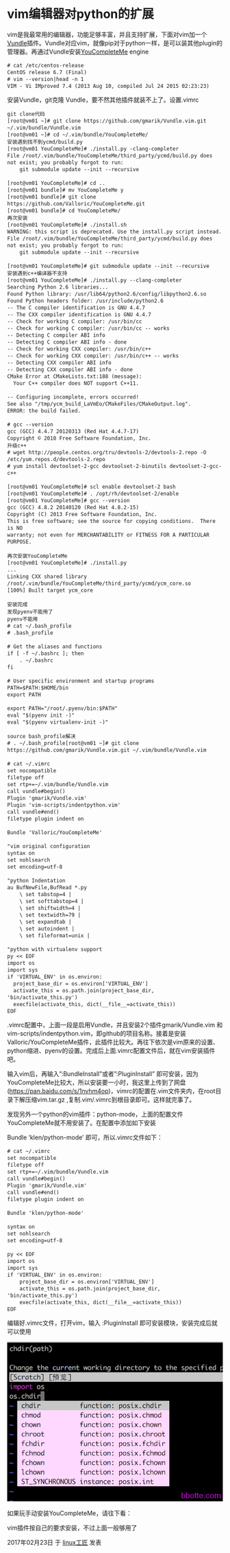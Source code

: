 # vim编辑器对python的扩展

vim是我最常用的编辑器，功能足够丰富，并且支持扩展，下面对vim加一个[Vundle](https://github.com/VundleVim/Vundle.vim)插件。Vundle对应vim，就像pip对于python一样，是可以装其他plugin的管理器。再通过Vundle安装[YouCompleteMe](https://github.com/Valloric/YouCompleteMe) engine

```
# cat /etc/centos-release
CentOS release 6.7 (Final)
# vim --version|head -n 1
VIM - Vi IMproved 7.4 (2013 Aug 10, compiled Jul 24 2015 02:23:23)
```

安装Vundle，git克隆 Vundle，要不然其他插件就装不上了。设置.vimrc

```
git clone代码
[root@vm01 ~]# git clone https://github.com/gmarik/Vundle.vim.git ~/.vim/bundle/Vundle.vim
[root@vm01 ~]# cd ~/.vim/bundle/YouCompleteMe/
安装遇到找不到ycmd/build.py
[root@vm01 YouCompleteMe]# ./install.py -clang-completer
File /root/.vim/bundle/YouCompleteMe/third_party/ycmd/build.py does not exist; you probably forgot to run:
	git submodule update --init --recursive
 
[root@vm01 YouCompleteMe]# cd ..
[root@vm01 bundle]# mv YouCompleteMe y
[root@vm01 bundle]# git clone https://github.com/Valloric/YouCompleteMe.git
[root@vm01 bundle]# cd YouCompleteMe/
再次安装
[root@vm01 YouCompleteMe]# ./install.sh
WARNING: this script is deprecated. Use the install.py script instead.
File /root/.vim/bundle/YouCompleteMe/third_party/ycmd/build.py does not exist; you probably forgot to run:
	git submodule update --init --recursive
 
[root@vm01 YouCompleteMe]# git submodule update --init --recursive
安装遇到c++编译器不支持
[root@vm01 YouCompleteMe]# ./install.py --clang-completer
Searching Python 2.6 libraries...
Found Python library: /usr/lib64/python2.6/config/libpython2.6.so
Found Python headers folder: /usr/include/python2.6
-- The C compiler identification is GNU 4.4.7
-- The CXX compiler identification is GNU 4.4.7
-- Check for working C compiler: /usr/bin/cc
-- Check for working C compiler: /usr/bin/cc -- works
-- Detecting C compiler ABI info
-- Detecting C compiler ABI info - done
-- Check for working CXX compiler: /usr/bin/c++
-- Check for working CXX compiler: /usr/bin/c++ -- works
-- Detecting CXX compiler ABI info
-- Detecting CXX compiler ABI info - done
CMake Error at CMakeLists.txt:188 (message):
  Your C++ compiler does NOT support C++11.
 
-- Configuring incomplete, errors occurred!
See also "/tmp/ycm_build_LaVmEo/CMakeFiles/CMakeOutput.log".
ERROR: the build failed.
 
# gcc --version
gcc (GCC) 4.4.7 20120313 (Red Hat 4.4.7-17)
Copyright © 2010 Free Software Foundation, Inc.
升级c++
# wget http://people.centos.org/tru/devtools-2/devtools-2.repo -O /etc/yum.repos.d/devtools-2.repo
# yum install devtoolset-2-gcc devtoolset-2-binutils devtoolset-2-gcc-c++
 
[root@vm01 YouCompleteMe]# scl enable devtoolset-2 bash
[root@vm01 YouCompleteMe]# . /opt/rh/devtoolset-2/enable
[root@vm01 YouCompleteMe]# gcc --version
gcc (GCC) 4.8.2 20140120 (Red Hat 4.8.2-15)
Copyright (C) 2013 Free Software Foundation, Inc.
This is free software; see the source for copying conditions.  There is NO
warranty; not even for MERCHANTABILITY or FITNESS FOR A PARTICULAR PURPOSE.
 
再次安装YouCompleteMe
[root@vm01 YouCompleteMe]# ./install.py
...
Linking CXX shared library /root/.vim/bundle/YouCompleteMe/third_party/ycmd/ycm_core.so
[100%] Built target ycm_core
 
安装完成
发现pyenv不能用了
pyenv不能用
# cat ~/.bash_profile
# .bash_profile
 
# Get the aliases and functions
if [ -f ~/.bashrc ]; then
	. ~/.bashrc
fi
 
# User specific environment and startup programs
PATH=$PATH:$HOME/bin
export PATH
 
export PATH="/root/.pyenv/bin:$PATH"
eval "$(pyenv init -)"
eval "$(pyenv virtualenv-init -)"
 
source bash_profile解决
# . ~/.bash_profile[root@vm01 ~]# git clone https://github.com/gmarik/Vundle.vim.git ~/.vim/bundle/Vundle.vim
 
# cat ~/.vimrc
set nocompatible
filetype off
set rtp+=~/.vim/bundle/Vundle.vim
call vundle#begin()
Plugin 'gmarik/Vundle.vim'
Plugin 'vim-scripts/indentpython.vim'
call vundle#end()            
filetype plugin indent on 
 
Bundle 'Valloric/YouCompleteMe'
 
"vim original configuration
syntax on
set nohlsearch
set encoding=utf-8
 
"python Indentation
au BufNewFile,BufRead *.py
    \ set tabstop=4 |
    \ set softtabstop=4 |
    \ set shiftwidth=4 |
    \ set textwidth=79 |
    \ set expandtab |
    \ set autoindent |
    \ set fileformat=unix |
 
"python with virtualenv support
py << EOF
import os
import sys
if 'VIRTUAL_ENV' in os.environ:
  project_base_dir = os.environ['VIRTUAL_ENV']
  activate_this = os.path.join(project_base_dir, 'bin/activate_this.py')
  execfile(activate_this, dict(__file__=activate_this))
EOF
```

.vimrc配置中，上面一段是启用Vundle，并且安装2个插件gmarik/Vundle.vim 和 vim-scripts/indentpython.vim，即github的项目名称。接着是安装Valloric/YouCompleteMe插件，此插件比较大。再往下依次是vim原来的设置、python缩进、pyenv的设置。完成后上面.vimrc配置文件后，就在vim安装插件吧。

输入vim后，再输入”:BundleInstall”或者”:PluginInstall” 即可安装，因为YouCompleteMe比较大，所以安装要一小时，我这里上传到了网盘(https://pan.baidu.com/s/1nvhm4op)，vimrc的配置在.vim文件夹内，在root目录下解压缩vim.tar.gz ,复制.vim/.vimrc到根目录即可。这样就完事了。

发现另外一个python的vim插件：python-mode，上面的配置文件YouCompleteMe就不用安装了。在配置中添加如下安装

Bundle ‘klen/python-mode’ 即可，所以.vimrc文件如下：

```
# cat ~/.vimrc 
set nocompatible
filetype off
set rtp+=~/.vim/bundle/Vundle.vim
call vundle#begin()
Plugin 'gmarik/Vundle.vim'
call vundle#end()            
filetype plugin indent on 
 
Bundle 'klen/python-mode'
 
syntax on
set nohlsearch
set encoding=utf-8
 
py << EOF
import os
import sys
if 'VIRTUAL_ENV' in os.environ:
	project_base_dir = os.environ['VIRTUAL_ENV']
	activate_this = os.path.join(project_base_dir, 'bin/activate_this.py')
	execfile(activate_this, dict(__file__=activate_this))
EOF
```

编辑好.vimrc文件，打开vim，输入 :PluginInstall 即可安装模块，安装完成后就可以使用

![vim编辑器对python的扩展 - 第1张  | linux工匠|关注运维自动化|Python开发|linux高可用集群|数据库维护|性能提优|系统架构](../images/2017/02/QQ20170223-174401@2x.png)

如果玩手动安装YouCompleteMe，请往下看：

vim插件按自己的要求安装，不过上面一般够用了

2017年02月23日 于 [linux工匠](http://www.bbotte.com/) 发表

